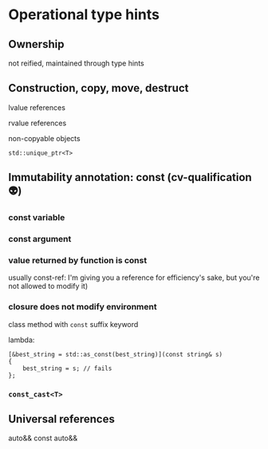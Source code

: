 # Operational type hints

## Ownership

not reified, maintained through type hints

## Construction, copy, move, destruct

lvalue references

rvalue references

non-copyable objects

`std::unique_ptr<T>`

## Immutability annotation: const (cv-qualification:alien:)

### const variable

### const argument

### value returned by function is const
usually const-ref: I'm giving you a reference for efficiency's sake, but you're not allowed to modify it)

### closure does not modify environment

class method with `const` suffix keyword

lambda: 

```
[&best_string = std::as_const(best_string)](const string& s)
{
    best_string = s; // fails
};
```

### `const_cast<T>`

## Universal references

auto&&
const auto&&
